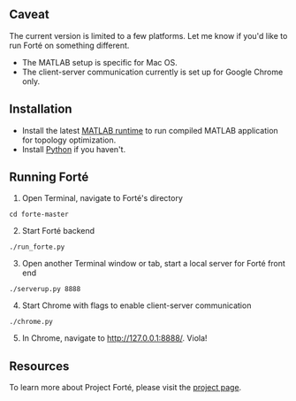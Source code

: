 ## Caveat
The current version is limited to a few platforms. Let me know if you'd like to run Forté on something different.
* The MATLAB setup is specific for Mac OS.
* The client-server communication currently is set up for Google Chrome only.

## Installation
* Install the latest [MATLAB runtime](https://www.mathworks.com/products/compiler/matlab-runtime.html) to run compiled MATLAB application for topology optimization.
* Install [Python](https://www.python.org/downloads/) if you haven't.


## Running Forté
1. Open Terminal, navigate to Forté's directory
```shell
cd forte-master
```

2. Start Forté backend
```shell
./run_forte.py
```

3. Open another Terminal window or tab, start a local server for Forté front end
```shell
./serverup.py 8888
```

4. Start Chrome with flags to enable client-server communication
```shell
./chrome.py
```

5. In Chrome, navigate to http://127.0.0.1:8888/. Viola!

## Resources
To learn more about Project Forté, please visit the [project page](http://web.xiangchen.me/#forteacute).